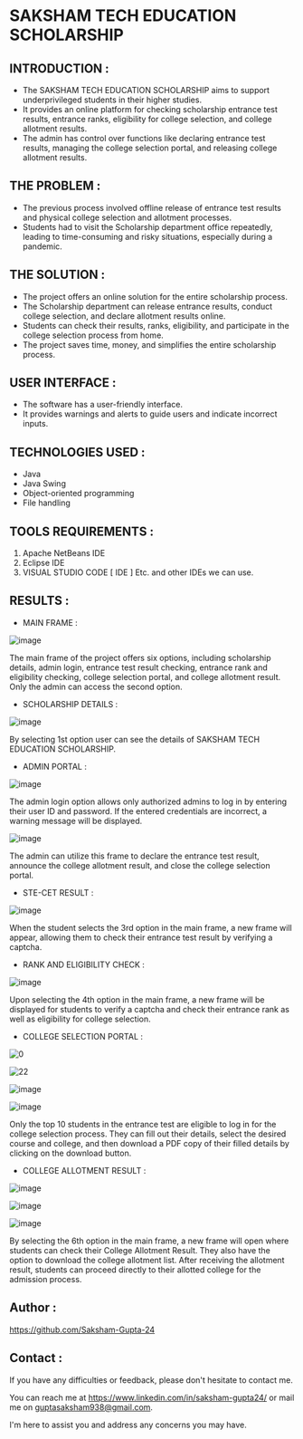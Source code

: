 # SAKSHAM TECH EDUCATION SCHOLARSHIP

## INTRODUCTION :

- The SAKSHAM TECH EDUCATION SCHOLARSHIP aims to support underprivileged students in their higher studies.
- It provides an online platform for checking scholarship entrance test results, entrance ranks, eligibility for college selection, and college allotment results.
- The admin has control over functions like declaring entrance test results, managing the college selection portal, and releasing college allotment results.

## THE PROBLEM :

- The previous process involved offline release of entrance test results and physical college selection and allotment processes.
- Students had to visit the Scholarship department office repeatedly, leading to time-consuming and risky situations, especially during a pandemic.

## THE SOLUTION  :
- The project offers an online solution for the entire scholarship process.
- The Scholarship department can release entrance results, conduct college selection, and declare allotment results online.
- Students can check their results, ranks, eligibility, and participate in the college selection process from home.
- The project saves time, money, and simplifies the entire scholarship process.

 ## USER INTERFACE :
- The software has a user-friendly interface.
- It provides warnings and alerts to guide users and indicate incorrect inputs.



## TECHNOLOGIES USED :

- Java
- Java Swing
- Object-oriented programming
- File handling

## TOOLS REQUIREMENTS :

1. Apache NetBeans IDE 
2. Eclipse IDE 
3. VISUAL STUDIO CODE [ IDE ]
Etc. and other IDEs we can use.

## RESULTS : 


* MAIN FRAME : 

![image](https://github.com/Saksham-Gupta-24/Saksham-Tech-Education-Scholarship/assets/114461220/f8b18564-4646-4649-adf3-4af3c0812c19)

The main frame of the project offers six options, including scholarship details, admin login, entrance test result checking, entrance rank and eligibility checking, college selection portal, and college allotment result. Only the admin can access the second option.


* SCHOLARSHIP DETAILS :


![image](https://github.com/Saksham-Gupta-24/Saksham-Tech-Education-Scholarship/assets/114461220/02c212d0-faa7-4c17-8d94-1b77b6a8ec12)


By selecting 1st option user can see the details of SAKSHAM TECH EDUCATION SCHOLARSHIP.



* ADMIN PORTAL :

![image](https://github.com/Saksham-Gupta-24/Saksham-Tech-Education-Scholarship/assets/114461220/8a623ead-db5f-4bea-8274-337285f5502b)

The admin login option allows only authorized admins to log in by entering their user ID and password. If the entered credentials are incorrect, a warning message will be displayed.


![image](https://github.com/Saksham-Gupta-24/Saksham-Tech-Education-Scholarship/assets/114461220/01efc169-0e1e-4a45-82d1-50de55d77e6f)

The admin can utilize this frame to declare the entrance test result, announce the college allotment result, and close the college selection portal.



* STE-CET RESULT :

![image](https://github.com/Saksham-Gupta-24/Saksham-Tech-Education-Scholarship/assets/114461220/b29664fe-256e-4609-8ed1-7c827776eecf)


When the student selects the 3rd option in the main frame, a new frame will appear, allowing them to check their entrance test result by verifying a captcha.


* RANK AND ELIGIBILITY CHECK :

![image](https://github.com/Saksham-Gupta-24/Saksham-Tech-Education-Scholarship/assets/114461220/910e124a-5335-4bc2-ae0e-4944cb3d0568)

Upon selecting the 4th option in the main frame, a new frame will be displayed for students to verify a captcha and check their entrance rank as well as eligibility for college selection.

* COLLEGE SELECTION PORTAL :

![0](https://github.com/Saksham-Gupta-24/Saksham-Tech-Education-Scholarship/assets/114461220/dfc364fe-df64-4fa2-a083-155b37f11b67)

![22](https://github.com/Saksham-Gupta-24/Saksham-Tech-Education-Scholarship/assets/114461220/5d6be2dd-04f0-4ea6-b109-589ec10a2d70)

![image](https://github.com/Saksham-Gupta-24/Saksham-Tech-Education-Scholarship/assets/114461220/0c77958d-7f07-4771-a920-f03704422b1f)

![image](https://github.com/Saksham-Gupta-24/Saksham-Tech-Education-Scholarship/assets/114461220/c78ebe26-a78b-4495-a0cc-369d7d0ba97e)

Only the top 10 students in the entrance test are eligible to log in for the college selection process. They can fill out their details, select the desired course and college, and then download a PDF copy of their filled details by clicking on the download button.


* COLLEGE ALLOTMENT RESULT :

![image](https://github.com/Saksham-Gupta-24/Saksham-Tech-Education-Scholarship/assets/114461220/f99a88db-91e8-4f8d-92c3-aa5ef3c0a128)

![image](https://github.com/Saksham-Gupta-24/Saksham-Tech-Education-Scholarship/assets/114461220/c6d1e9ef-af95-4c21-9a84-bf67b3ae12b4)

![image](https://github.com/Saksham-Gupta-24/Saksham-Tech-Education-Scholarship/assets/114461220/82464290-7729-492e-a1f1-7b3a8cedb105)

By selecting the 6th option in the main frame, a new frame will open where students can check their College Allotment Result. They also have the option to download the college allotment list. After receiving the allotment result, students can proceed directly to their allotted college for the admission process.




## Author :

https://github.com/Saksham-Gupta-24


## Contact :

If you have any difficulties or feedback, please don't hesitate to contact me. 

You can reach me at https://www.linkedin.com/in/saksham-gupta24/ or mail me on guptasaksham938@gmail.com. 

I'm here to assist you and address any concerns you may have.

